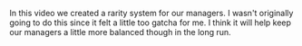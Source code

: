 In this video we created a rarity system for our managers. I wasn't originally going to do this since it felt a little too gatcha for me. I think it will help keep our managers a little more balanced though in the long run.
